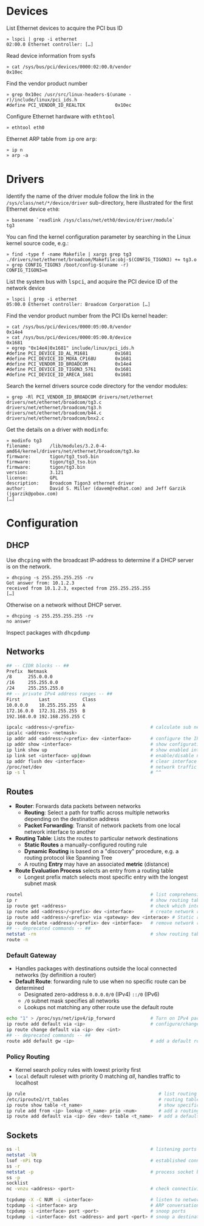 
# Devices

List Ethernet devices to acquire the PCI bus ID

    » lspci | grep -i ethernet
    02:00.0 Ethernet controller: […]

Read device information from sysfs

    » cat /sys/bus/pci/devices/0000:02:00.0/vendor    
    0x10ec

Find the vendor product number

    » grep 0x10ec /usr/src/linux-headers-$(uname -r)/include/linux/pci_ids.h
    #define PCI_VENDOR_ID_REALTEK           0x10ec

Configure Ethernet hardware with <kbd>ethtool</kbd>

    » ethtool eth0

Ethernet ARP table from <kbd>ip</kbd> ore <kbd>arp</kbd>:

    » ip n
    » arp -a

# Drivers

Identify the name of the driver module follow the link in the `/sys/class/net/*/device/driver`  sub-directory, here illustrated for the first Ethernet device `eth0`:

    » basename `readlink /sys/class/net/eth0/device/driver/module`
    tg3

You can find the kernel configuration parameter by searching in the Linux kernel source code, e.g.:

    » find -type f -name Makefile | xargs grep tg3
    ./drivers/net/ethernet/broadcom/Makefile:obj-$(CONFIG_TIGON3) += tg3.o
    » grep CONFIG_TIGON3 /boot/config-$(uname -r)
    CONFIG_TIGON3=m

List the system bus with <kbd>lspci</kbd>, and acquire the PCI device ID of the network device

    » lspci | grep -i ethernet
    05:00.0 Ethernet controller: Broadcom Corporation […]

Find the vendor product number from the PCI IDs kernel header:

    » cat /sys/bus/pci/devices/0000:05:00.0/vendor
    0x14e4
    » cat /sys/bus/pci/devices/0000:05:00.0/device
    0x1681
    » egrep "0x14e4|0x1681" include/linux/pci_ids.h 
    #define PCI_DEVICE_ID_AL_M1681          0x1681
    #define PCI_DEVICE_ID_MOXA_CP168U       0x1681
    #define PCI_VENDOR_ID_BROADCOM          0x14e4
    #define PCI_DEVICE_ID_TIGON3_5761       0x1681
    #define PCI_DEVICE_ID_ARECA_1681        0x1681

Search the kernel drivers source code directory for the vendor modules: 

    » grep -Rl PCI_VENDOR_ID_BROADCOM drivers/net/ethernet 
    drivers/net/ethernet/broadcom/tg3.c
    drivers/net/ethernet/broadcom/tg3.h
    drivers/net/ethernet/broadcom/b44.c
    drivers/net/ethernet/broadcom/bnx2.c

Get the details on a driver with <kbd>modinfo</kbd>: 

    » modinfo tg3
    filename:       /lib/modules/3.2.0-4-amd64/kernel/drivers/net/ethernet/broadcom/tg3.ko
    firmware:       tigon/tg3_tso5.bin
    firmware:       tigon/tg3_tso.bin
    firmware:       tigon/tg3.bin
    version:        3.121
    license:        GPL
    description:    Broadcom Tigon3 ethernet driver
    author:         David S. Miller (davem@redhat.com) and Jeff Garzik (jgarzik@pobox.com)
    […]



# Configuration

## DHCP

Use <kbd>dhcping</kbd> with the broadcast IP-address to determine if a DHCP server is on the network.

    » dhcping -s 255.255.255.255 -rv
    Got answer from: 10.1.2.3
    received from 10.1.2.3, expected from 255.255.255.255
    […]

Otherwise on a network without DHCP server. 

    » dhcping -s 255.255.255.255 -rv
    no answer

Inspect packages with <kbd>dhcpdump</kbd> 


## Networks


```bash
## -- CIDR blocks -- ##
Prefix  Netmask
/8      255.0.0.0     
/16     255.255.0.0   
/24     255.255.255.0  
## -- private IPv4 address ranges -- ##
First       Last            Class 
10.0.0.0    10.255.255.255  A     
172.16.0.0  172.31.255.255  B     
192.168.0.0 192.168.255.255 C     
```

```bash
ipcalc <address>/<prefix>                            # calculate sub networks
ipcalc <address> <netmask>
ip addr add <address>/<prefix> dev <interface>       # configure the IP address of a network interface:
ip addr show <interface>                             # show configuration for interface
ip link show up                                      # show enabled interfaces
ip link set <interface> up|down                      # enable/disable network interface
ip addr flush dev <interface>                        # clear interface IP configuration
/proc/net/dev                                        # network traffic counters
ip -s l                                              # ^^
```

## Routes

* **Router**: Forwards data packets between networks 
  - **Routing**: Select a path for traffic across multiple networks depending on the destination address
  - **Packet Forwarding**: Transit of network packets from one local network interface to another
* **Routing Table**: Lists the routes to particular network destinations
  - **Static Routes** a manually-configured routing rule
  - **Dynamic Routing** is based on a "discovery" procedure, e.g. a routing protocol like Spanning Tree
  - A routing **Entry** may have an associated **metric** (distance)
* **Route Evaluation Process** selects an entry from a routing table
  - Longest prefix match selects most specific entry with the longest subnet mask

```bash
routel                                               # list comprehensive routing configuration
ip r                                                 # show routing table
ip route get <address>                               # check which interface is used for a specific destination
ip route add <address>/<prefix> dev <interface>      # create network route
ip route add <address>/<prefix> via <gateway> dev <interace> # Static routes
ip route delete <address>/<prefix> dev <interface>   # remove network route
## -- deprecated commands -- ##
netstat -rn                                          # show routing table
route -n
```

### Default Gateway

* Handles packages with destinations outside the local connected networks (by definition a router)
* **Default Route**: forwarding rule to use when no specific route can be determined
  - Designated zero-address `0.0.0.0/0` (IPv4) `::/0` (IPv6) 
  - `/0` subnet mask specifies all networks
  - Lookups not matching any other route use the default route

```bash
echo "1" > /proc/sys/net/ipv4/ip_forward             # Turn on IPv4 packet forwarding 
ip route add default via <ip>                        # configure/change the default route
ip route change default via <ip> dev <int> 
## -- deprecated commands -- ##
route add default gw <ip>                            # add a default route
```

### Policy Routing

- Kernel search policy rules with lowest priority first
- `local` default ruleset with priority 0 matching _all_, handles traffic to localhost

```bash
ip rule                                                 # list routing policy ruleset tables
/etc/iproute2/rt_tables                                 # routing table configuration file
ip route show table <t_name>                            # show specific routing table
ip rule add from <ip> lookup <t_name> prio <num>        # add a routing policy to table
ip route add default via <ip> dev <dev> table <t_name>  # add a default route to table
```



## Sockets 

```bash
ss -l                                                # listening ports
netstat -lN
lsof -nPi tcp                                        # established connections
ss -r
netstat -p                                           # process socket binding:
ss -p
socklist
nc -vnzu <address> <port>                            # check connectivity to destination port
```
```bash
tcpdump -X -C NUM -i <interface>                     # listen to network traffic
tcpdump -i <interface> arp                           # ARP conversation
tcpdump -i <interface> port <port>                   # snoop ports
tcpdump -i <interface> dst <address> and port <port> # snoop a destination IP address
```



